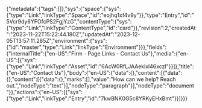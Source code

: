 {"metadata":{"tags":[]},"sys":{"space":{"sys":{"type":"Link","linkType":"Space","id":"eojhq1xf4v9y"}},"type":"Entry","id":"5Vcr9dy6YFOfcPS2FgjYzG","contentType":{"sys":{"type":"Link","linkType":"ContentType","id":"card"}},"revision":2,"createdAt":"2023-11-22T15:22:44.180Z","updatedAt":"2023-12-05T13:57:11.285Z","environment":{"sys":{"id":"master","type":"Link","linkType":"Environment"}}},"fields":{"internalTitle":{"en-US":"Firm - Page Links - Contact Us"},"media":{"en-US":[{"sys":{"type":"Link","linkType":"Asset","id":"6AcW0RfLJAAeklxl46xczl"}}]},"title":{"en-US":"Contact Us"},"body":{"en-US":{"data":{},"content":[{"data":{},"content":[{"data":{},"marks":[],"value":"How can we help?   Reach out.","nodeType":"text"}],"nodeType":"paragraph"}],"nodeType":"document"}},"actions":{"en-US":[{"sys":{"type":"Link","linkType":"Entry","id":"7kwBNK0G5c8YRKyEHxBmt"}}]}}}